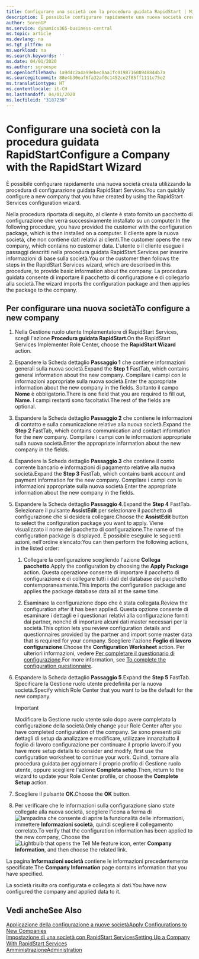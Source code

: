 ```yaml
---
title: Configurare una società con la procedura guidata RapidStart | Microsoft Docs
description: È possibile configurare rapidamente una nuova società creata utilizzando la procedura di configurazione guidata RapidStart Services.
author: SorenGP
ms.service: dynamics365-business-central
ms.topic: article
ms.devlang: na
ms.tgt_pltfrm: na
ms.workload: na
ms.search.keywords: ''
ms.date: 04/01/2020
ms.author: sgroespe
ms.openlocfilehash: 1a9d4c2a4a99ebec0aa1fc019871608948844b7a
ms.sourcegitcommit: 88e4b30eaf6fa32af0c1452ce2f85ff1111c75e2
ms.translationtype: HT
ms.contentlocale: it-CH
ms.lasthandoff: 04/01/2020
ms.locfileid: "3187238"
---
```

# <a name="configure-a-company-with-the-rapidstart-wizard"></a><span data-ttu-id="3b12e-103">Configurare una società con la procedura guidata RapidStart</span><span class="sxs-lookup"><span data-stu-id="3b12e-103">Configure a Company with the RapidStart Wizard</span></span>
<span data-ttu-id="3b12e-104">È possibile configurare rapidamente una nuova società creata utilizzando la procedura di configurazione guidata RapidStart Services.</span><span class="sxs-lookup"><span data-stu-id="3b12e-104">You can quickly configure a new company that you have created by using the RapidStart Services configuration wizard.</span></span>

<span data-ttu-id="3b12e-105">Nella procedura riportata di seguito, al cliente è stato fornito un pacchetto di configurazione che verrà successivamente installato su un computer.</span><span class="sxs-lookup"><span data-stu-id="3b12e-105">In the following procedure, you have provided the customer with the configuration package, which is then installed on a computer.</span></span> <span data-ttu-id="3b12e-106">Il cliente apre la nuova società, che non contiene dati relativi ai clienti.</span><span class="sxs-lookup"><span data-stu-id="3b12e-106">The customer opens the new company, which contains no customer data.</span></span> <span data-ttu-id="3b12e-107">L'utente o il cliente esegue i passaggi descritti nella procedura guidata RapidStart Services per inserire informazioni di base sulla società.</span><span class="sxs-lookup"><span data-stu-id="3b12e-107">You or the customer then follows the steps in the RapidStart Services wizard, which are described in this procedure, to provide basic information about the company.</span></span> <span data-ttu-id="3b12e-108">La procedura guidata consente di importare il pacchetto di configurazione e di collegarlo alla società.</span><span class="sxs-lookup"><span data-stu-id="3b12e-108">The wizard imports the configuration package and then applies the package to the company.</span></span>  

## <a name="to-configure-a-new-company"></a><span data-ttu-id="3b12e-109">Per configurare una nuova società</span><span class="sxs-lookup"><span data-stu-id="3b12e-109">To configure a new company</span></span>  
1. <span data-ttu-id="3b12e-110">Nella Gestione ruolo utente Implementatore di RapidStart Services, scegli l'azione **Procedura guidata RapidStart**.</span><span class="sxs-lookup"><span data-stu-id="3b12e-110">On the RapidStart Services Implementer Role Center, choose the **RapidStart Wizard** action.</span></span>  
2. <span data-ttu-id="3b12e-111">Espandere la Scheda dettaglio **Passaggio 1** che contiene informazioni generali sulla nuova società.</span><span class="sxs-lookup"><span data-stu-id="3b12e-111">Expand the **Step 1** FastTab, which contains general information about the new company.</span></span> <span data-ttu-id="3b12e-112">Compilare i campi con le informazioni appropriate sulla nuova società.</span><span class="sxs-lookup"><span data-stu-id="3b12e-112">Enter the appropriate information about the new company in the fields.</span></span> <span data-ttu-id="3b12e-113">Soltanto il campo **Nome** è obbligatorio.</span><span class="sxs-lookup"><span data-stu-id="3b12e-113">There is one field that you are required to fill out, **Name**.</span></span> <span data-ttu-id="3b12e-114">I campi restanti sono facoltativi.</span><span class="sxs-lookup"><span data-stu-id="3b12e-114">The rest of the fields are optional.</span></span>  
3. <span data-ttu-id="3b12e-115">Espandere la Scheda dettaglio **Passaggio 2** che contiene le informazioni di contatto e sulla comunicazione relative alla nuova società.</span><span class="sxs-lookup"><span data-stu-id="3b12e-115">Expand the **Step 2** FastTab, which contains communication and contact information for the new company.</span></span> <span data-ttu-id="3b12e-116">Compilare i campi con le informazioni appropriate sulla nuova società.</span><span class="sxs-lookup"><span data-stu-id="3b12e-116">Enter the appropriate information about the new company in the fields.</span></span>
4. <span data-ttu-id="3b12e-117">Espandere la Scheda dettaglio **Passaggio 3** che contiene il conto corrente bancario e informazioni di pagamento relative alla nuova società.</span><span class="sxs-lookup"><span data-stu-id="3b12e-117">Expand the **Step 3** FastTab, which contains bank account and payment information for the new company.</span></span> <span data-ttu-id="3b12e-118">Compilare i campi con le informazioni appropriate sulla nuova società.</span><span class="sxs-lookup"><span data-stu-id="3b12e-118">Enter the appropriate information about the new company in the fields.</span></span>  
5. <span data-ttu-id="3b12e-119">Espandere la Scheda dettaglio **Passaggio 4**.</span><span class="sxs-lookup"><span data-stu-id="3b12e-119">Expand the **Step 4** FastTab.</span></span> <span data-ttu-id="3b12e-120">Selezionare il pulsante **AssistEdit** per selezionare il pacchetto di configurazione che si desidera collegare.</span><span class="sxs-lookup"><span data-stu-id="3b12e-120">Choose the **AssistEdit** button to select the configuration package you want to apply.</span></span> <span data-ttu-id="3b12e-121">Viene visualizzato il nome del pacchetto di configurazione.</span><span class="sxs-lookup"><span data-stu-id="3b12e-121">The name of the configuration package is displayed.</span></span> <span data-ttu-id="3b12e-122">È possibile eseguire le seguenti azioni, nell'ordine elencato:</span><span class="sxs-lookup"><span data-stu-id="3b12e-122">You can then perform the following actions, in the listed order:</span></span>  

    1. <span data-ttu-id="3b12e-123">Collegare la configurazione scegliendo l'azione **Collega pacchetto**.</span><span class="sxs-lookup"><span data-stu-id="3b12e-123">Apply the configuration by choosing the **Apply Package** action.</span></span> <span data-ttu-id="3b12e-124">Questa operazione consente di importare il pacchetto di configurazione e di collegare tutti i dati del database del pacchetto contemporaneamente.</span><span class="sxs-lookup"><span data-stu-id="3b12e-124">This imports the configuration package and applies the package database data all at the same time.</span></span>  

    2. <span data-ttu-id="3b12e-125">Esaminare la configurazione dopo che è stata collegata.</span><span class="sxs-lookup"><span data-stu-id="3b12e-125">Review the configuration after it has been applied.</span></span> <span data-ttu-id="3b12e-126">Questa opzione consente di esaminare i dettagli e i questionari relativi alla configurazione forniti dai partner, nonché di importare alcuni dati master necessari per la società.</span><span class="sxs-lookup"><span data-stu-id="3b12e-126">This option lets you review configuration details and questionnaires provided by the partner and import some master data that is required for your company.</span></span> <span data-ttu-id="3b12e-127">Scegliere l'azione **Foglio di lavoro configurazione**.</span><span class="sxs-lookup"><span data-stu-id="3b12e-127">Choose the **Configuration Worksheet** action.</span></span> <span data-ttu-id="3b12e-128">Per ulteriori informazioni, vedere [Per completare il questionario di configurazione](admin-gather-customer-setup-values.md#to-complete-the-configuration-questionnaire).</span><span class="sxs-lookup"><span data-stu-id="3b12e-128">For more information, see [To complete the configuration questionnaire](admin-gather-customer-setup-values.md#to-complete-the-configuration-questionnaire).</span></span>  

6. <span data-ttu-id="3b12e-129">Espandere la Scheda dettaglio **Passaggio 5**.</span><span class="sxs-lookup"><span data-stu-id="3b12e-129">Expand the **Step 5** FastTab.</span></span> <span data-ttu-id="3b12e-130">Specificare la Gestione ruolo utente predefinita per la nuova società.</span><span class="sxs-lookup"><span data-stu-id="3b12e-130">Specify which Role Center that you want to be the default for the new company.</span></span>  

    > [!IMPORTANT]  
    >  <span data-ttu-id="3b12e-131">Modificare la Gestione ruolo utente solo dopo avere completato la configurazione della società.</span><span class="sxs-lookup"><span data-stu-id="3b12e-131">Only change your Role Center after you have completed configuration of the company.</span></span> <span data-ttu-id="3b12e-132">Se sono presenti più dettagli di setup da analizzare e modificare, utilizzare innanzitutto il foglio di lavoro configurazione per continuare il proprio lavoro.</span><span class="sxs-lookup"><span data-stu-id="3b12e-132">If you have more setup details to consider and modify, first use the configuration worksheet to continue your work.</span></span> <span data-ttu-id="3b12e-133">Quindi, tornare alla procedura guidata per aggiornare il proprio profilo di Gestione ruolo utente, oppure scegliere l'azione **Completa setup**.</span><span class="sxs-lookup"><span data-stu-id="3b12e-133">Then, return to the wizard to update your Role Center profile, or choose the **Complete Setup** action.</span></span>

7. <span data-ttu-id="3b12e-134">Scegliere il pulsante **OK**.</span><span class="sxs-lookup"><span data-stu-id="3b12e-134">Choose the **OK** button.</span></span>  
8. <span data-ttu-id="3b12e-135">Per verificare che le informazioni sulla configurazione siano state collegate alla nuova società, scegliere l'icona a forma di ![lampadina che consente di aprire la funzionalità delle informazioni](media/ui-search/search_small.png "Informazioni sull'operazione che si desidera eseguire"), immettere **Informazioni società**, quindi scegliere il collegamento correlato.</span><span class="sxs-lookup"><span data-stu-id="3b12e-135">To verify that the configuration information has been applied to the new company, Choose the ![Lightbulb that opens the Tell Me feature](media/ui-search/search_small.png "Tell me what you want to do") icon, enter **Company Information**, and then choose the related link.</span></span>

<span data-ttu-id="3b12e-136">La pagina **Informazioni società** contiene le informazioni precedentemente specificate.</span><span class="sxs-lookup"><span data-stu-id="3b12e-136">The **Company Information** page contains information that you have specified.</span></span>   

<span data-ttu-id="3b12e-137">La società risulta ora configurata e collegata ai dati.</span><span class="sxs-lookup"><span data-stu-id="3b12e-137">You have now configured the company and applied data to it.</span></span>  

## <a name="see-also"></a><span data-ttu-id="3b12e-138">Vedi anche</span><span class="sxs-lookup"><span data-stu-id="3b12e-138">See Also</span></span>  
[<span data-ttu-id="3b12e-139">Applicazione della configurazione a nuove società</span><span class="sxs-lookup"><span data-stu-id="3b12e-139">Apply Configurations to New Companies</span></span>](admin-apply-configuration-to-new-companies.md)  
[<span data-ttu-id="3b12e-140">Impostazione di una società con RapidStart Services</span><span class="sxs-lookup"><span data-stu-id="3b12e-140">Setting Up a Company With RapidStart Services</span></span>](admin-set-up-a-company-with-rapidstart.md)  
[<span data-ttu-id="3b12e-141">Amministrazione</span><span class="sxs-lookup"><span data-stu-id="3b12e-141">Administration</span></span>](admin-setup-and-administration.md)
